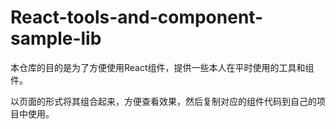 # React-tools-and-component-sample-lib
本仓库的目的是为了方便使用React组件，提供一些本人在平时使用的工具和组件。

以页面的形式将其组合起来，方便查看效果，然后复制对应的组件代码到自己的项目中使用。
